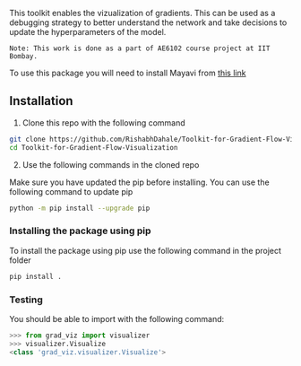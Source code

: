 This toolkit enables the vizualization of gradients. This can be used as a debugging strategy to better understand the 
network and take decisions to update the hyperparameters of the model.

```text
Note: This work is done as a part of AE6102 course project at IIT Bombay.
```

To use this package you will need to install Mayavi from [this link](https://docs.enthought.com/mayavi/mayavi/installation.html)

## Installation

1. Clone this repo with the following command
```bash
git clone https://github.com/RishabhDahale/Toolkit-for-Gradient-Flow-Visualization.git
cd Toolkit-for-Gradient-Flow-Visualization
```
2. Use the following commands in the cloned repo

Make sure you have updated the pip before installing. You can use the following command to update pip

```bash
python -m pip install --upgrade pip
```

### Installing the package using pip
To install the package using pip use the following command in the project folder

```bash
pip install .
```

### Testing

You should be able to import with the following command:
```python
>>> from grad_viz import visualizer
>>> visualizer.Visualize
<class 'grad_viz.visualizer.Visualize'>
```
